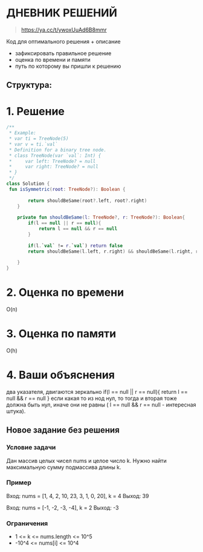 # ДНЕВНИК РЕШЕНИЙ

> https://ya.cc/t/ywoxUuAd6B8mmr

Код для оптимального решения + описание 

- зафиксировать правильное решение
- оценка по времени и памяти
- путь по которому вы пришли к решению


## Структура:

# 1. Решение

```kotlin
/**
 * Example:
 * var ti = TreeNode(5)
 * var v = ti.`val`
 * Definition for a binary tree node.
 * class TreeNode(var `val`: Int) {
 *     var left: TreeNode? = null
 *     var right: TreeNode? = null
 * }
 */
class Solution {
 fun isSymmetric(root: TreeNode?): Boolean {
              
        return shouldBeSame(root?.left, root?.right)
    }
    
    private fun shouldBeSame(l: TreeNode?, r: TreeNode?): Boolean{
        if(l == null || r == null){
            return l == null && r == null
        }
        
        if(l.`val` != r.`val`) return false
        return shouldBeSame(l.left, r.right) && shouldBeSame(l.right, r.left)
         
    } 
}
```


# 2. Оценка по времени
O(n)

# 3. Оценка по памяти
O(h)

# 4. Ваши объяснения
два указателя, двигаются зеркально
if(l == null || r == null){
return l == null && r == null
}
если какая то из нод нул, то тогда и вторая тоже должна быть нул, иначе они не равны ( l == null && r == null - интересная штука). 

## Новое задание без решения

### Условие задачи

Дан массив целых чисел nums и целое число k. Нужно найти максимальную сумму подмассива длины k.

### Пример

Вход: nums = [1, 4, 2, 10, 23, 3, 1, 0, 20], k = 4
Выход: 39

Вход: nums = [-1, -2, -3, -4], k = 2
Выход: -3

### Ограничения

* 1 <= k <= nums.length <= 10^5
* -10^4 <= nums[i] <= 10^4
